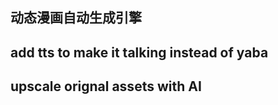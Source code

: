 ## 动态漫画自动生成引擎    


## add tts  to make it talking instead of yaba

## upscale orignal assets with AI

